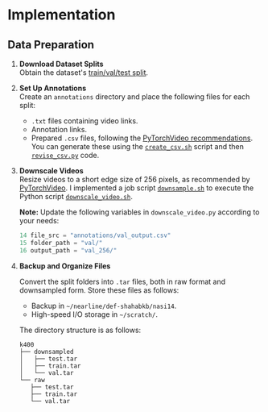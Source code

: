 # Implementation

## Data Preparation

1. **Download Dataset Splits**  
   Obtain the dataset's [train/val/test split](/kinetics-dataset/README.md#kinetics-400-info).

2. **Set Up Annotations**  
   Create an `annotations` directory and place the following files for each split:
   - `.txt` files containing video links.
   - Annotation links.
   - Prepared `.csv` files, following the [PyTorchVideo recommendations](https://github.com/facebookresearch/pytorchvideo/docs/source/data_preparation.md#kinetics). You can generate these using the [`create_csv.sh`](/kinetics-dataset/create_csv.sh) script and then [`revise_csv.py`](/kinetics-dataset/annotations/revise_csv.py) code.
   
   

3. **Downscale Videos**  
   Resize videos to a short edge size of 256 pixels, as recommended by [PyTorchVideo](https://github.com/facebookresearch/pytorchvideo/docs/source/data_preparation.md#kinetics). I implemented a job script [`downsample.sh`](/kinetics-dataset/downsample.sh) to execute the Python script [`downscale_video.sh`](/kinetics-dataset/downscale_video.sh).

   **Note:** Update the following variables in `downscale_video.py` according to your needs:
   ```python
   14 file_src = "annotations/val_output.csv"
   15 folder_path = "val/"
   16 output_path = "val_256/"
   ```

4. **Backup and Organize Files**

   Convert the split folders into `.tar` files, both in raw format and downsampled form. Store these files as follows:
      - Backup in `~/nearline/def-shahabkb/nasi14`.
      - High-speed I/O storage in `~/scratch/`.

   The directory structure is as follows:
   ```
   k400
   ├── downsampled
   │   ├── test.tar
   │   ├── train.tar
   │   └── val.tar
   └── raw
      ├── test.tar
      ├── train.tar
      └── val.tar
   ```
